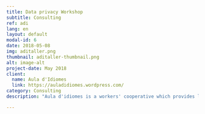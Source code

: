 ```yaml
---
title: Data privacy Workshop
subtitle: Consulting
ref: adi
lang: en
layout: default
modal-id: 6
date: 2018-05-08
img: aditaller.png
thumbnail: aditaller-thumbnail.png
alt: image-alt
project-date: May 2018
client:
  name: Aula d'Idiomes
  link: https://auladidiomes.wordpress.com/
category: Consulting
description: "Aula d'idiomes is a workers' cooperative which provides language services such as courses and translations. Both their internal organization and translation work rely on digital tools and infrastructure. They needed to understand the fundamentals of internet privacy and data security, furthermore based on that asses the risks involved in their workflow. We provided them with a four-hour personalized informative session with hands-on examples not only to explain them about data security but also we presented safe and soverign alternatives to the tools of multinational giants that they were using on daily basis."

---
```

